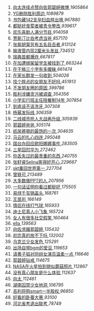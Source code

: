 1. [ 向太连续点赞向佐郭碧婷微博 ](https://s.weibo.com/weibo?q=%23%E5%90%91%E5%A4%AA%E8%BF%9E%E7%BB%AD%E7%82%B9%E8%B5%9E%E5%90%91%E4%BD%90%E9%83%AD%E7%A2%A7%E5%A9%B7%E5%BE%AE%E5%8D%9A%23&Refer=top) *1905864*
1. [ YG删除胜利周边 ](https://s.weibo.com/weibo?q=%23YG%E5%88%A0%E9%99%A4%E8%83%9C%E5%88%A9%E5%91%A8%E8%BE%B9%23&Refer=top) *1089879*
1. [ 书包藏142支孕妇血样出境 ](https://s.weibo.com/weibo?q=%23%E4%B9%A6%E5%8C%85%E8%97%8F142%E6%94%AF%E5%AD%95%E5%A6%87%E8%A1%80%E6%A0%B7%E5%87%BA%E5%A2%83%23&Refer=top) *967880*
1. [ 都挺好食荤者被责令整改 ](https://s.weibo.com/weibo?q=%23%E9%83%BD%E6%8C%BA%E5%A5%BD%E9%A3%9F%E8%8D%A4%E8%80%85%E8%A2%AB%E8%B4%A3%E4%BB%A4%E6%95%B4%E6%94%B9%23&Refer=top) *939617*
1. [ 欢乐喜剧人满分节目 ](https://s.weibo.com/weibo?q=%E6%AC%A2%E4%B9%90%E5%96%9C%E5%89%A7%E4%BA%BA%E6%BB%A1%E5%88%86%E8%8A%82%E7%9B%AE&Refer=top) *914058*
1. [ 贾斯汀比伯考虑当爸 ](https://s.weibo.com/weibo?q=%23%E8%B4%BE%E6%96%AF%E6%B1%80%E6%AF%94%E4%BC%AF%E8%80%83%E8%99%91%E5%BD%93%E7%88%B8%23&Refer=top) *857170*
1. [ 张紫妍案另有五名目击者 ](https://s.weibo.com/weibo?q=%23%E5%BC%A0%E7%B4%AB%E5%A6%8D%E6%A1%88%E5%8F%A6%E6%9C%89%E4%BA%94%E5%90%8D%E7%9B%AE%E5%87%BB%E8%80%85%23&Refer=top) *813124*
1. [ 输液管内现2厘米头发丝 ](https://s.weibo.com/weibo?q=%23%E8%BE%93%E6%B6%B2%E7%AE%A1%E5%86%85%E7%8E%B02%E5%8E%98%E7%B1%B3%E5%A4%B4%E5%8F%91%E4%B8%9D%23&Refer=top) *734512*
1. [ 瑞典首都爆炸 ](https://s.weibo.com/weibo?q=%23%E7%91%9E%E5%85%B8%E9%A6%96%E9%83%BD%E7%88%86%E7%82%B8%23&Refer=top) *667817*
1. [ 在加遭绑架留学生被找到了 ](https://s.weibo.com/weibo?q=%E5%9C%A8%E5%8A%A0%E9%81%AD%E7%BB%91%E6%9E%B6%E7%95%99%E5%AD%A6%E7%94%9F%E8%A2%AB%E6%89%BE%E5%88%B0%E4%BA%86&Refer=top) *663244*
1. [ 在干嘛三个字有多暧昧 ](https://s.weibo.com/weibo?q=%23%E5%9C%A8%E5%B9%B2%E5%98%9B%E4%B8%89%E4%B8%AA%E5%AD%97%E6%9C%89%E5%A4%9A%E6%9A%A7%E6%98%A7%23&Refer=top) *661474*
1. [ 在家长群发一句收到 ](https://s.weibo.com/weibo?q=%E5%9C%A8%E5%AE%B6%E9%95%BF%E7%BE%A4%E5%8F%91%E4%B8%80%E5%8F%A5%E6%94%B6%E5%88%B0&Refer=top) *504026*
1. [ 找个胖点的女朋友不好吗 ](https://s.weibo.com/weibo?q=%23%E6%89%BE%E4%B8%AA%E8%83%96%E7%82%B9%E7%9A%84%E5%A5%B3%E6%9C%8B%E5%8F%8B%E4%B8%8D%E5%A5%BD%E5%90%97%23&Refer=top) *451913*
1. [ 不发朋友圈的原因 ](https://s.weibo.com/weibo?q=%23%E4%B8%8D%E5%8F%91%E6%9C%8B%E5%8F%8B%E5%9C%88%E7%9A%84%E5%8E%9F%E5%9B%A0%23&Refer=top) *399786*
1. [ 胜利涉嫌贪污被调查 ](https://s.weibo.com/weibo?q=%23%E8%83%9C%E5%88%A9%E6%B6%89%E5%AB%8C%E8%B4%AA%E6%B1%A1%E8%A2%AB%E8%B0%83%E6%9F%A5%23&Refer=top) *354356*
1. [ 小学实行班主任陪餐制14年 ](https://s.weibo.com/weibo?q=%23%E5%B0%8F%E5%AD%A6%E5%AE%9E%E8%A1%8C%E7%8F%AD%E4%B8%BB%E4%BB%BB%E9%99%AA%E9%A4%90%E5%88%B614%E5%B9%B4%23&Refer=top) *307854*
1. [ 到底该不该洗牙 ](https://s.weibo.com/weibo?q=%23%E5%88%B0%E5%BA%95%E8%AF%A5%E4%B8%8D%E8%AF%A5%E6%B4%97%E7%89%99%23&Refer=top) *307308*
1. [ 杨幂发际线 ](https://s.weibo.com/weibo?q=%23%E6%9D%A8%E5%B9%82%E5%8F%91%E9%99%85%E7%BA%BF%23&Refer=top) *306359*
1. [ 二线城市抢人大战再升级 ](https://s.weibo.com/weibo?q=%E4%BA%8C%E7%BA%BF%E5%9F%8E%E5%B8%82%E6%8A%A2%E4%BA%BA%E5%A4%A7%E6%88%98%E5%86%8D%E5%8D%87%E7%BA%A7&Refer=top) *305939*
1. [ 郭碧婷爸爸 ](https://s.weibo.com/weibo?q=%E9%83%AD%E7%A2%A7%E5%A9%B7%E7%88%B8%E7%88%B8&Refer=top) *305174*
1. [ 纸尿裤喝的最饱的一次 ](https://s.weibo.com/weibo?q=%E7%BA%B8%E5%B0%BF%E8%A3%A4%E5%96%9D%E7%9A%84%E6%9C%80%E9%A5%B1%E7%9A%84%E4%B8%80%E6%AC%A1&Refer=top) *304635*
1. [ 马云的扎心四连 ](https://s.weibo.com/weibo?q=%E9%A9%AC%E4%BA%91%E7%9A%84%E6%89%8E%E5%BF%83%E5%9B%9B%E8%BF%9E&Refer=top) *295048*
1. [ 国台办回应欧阳娜娜事件 ](https://s.weibo.com/weibo?q=%23%E5%9B%BD%E5%8F%B0%E5%8A%9E%E5%9B%9E%E5%BA%94%E6%AC%A7%E9%98%B3%E5%A8%9C%E5%A8%9C%E4%BA%8B%E4%BB%B6%23&Refer=top) *283505*
1. [ 三星回怼华为 ](https://s.weibo.com/weibo?q=%23%E4%B8%89%E6%98%9F%E5%9B%9E%E6%80%BC%E5%8D%8E%E4%B8%BA%23&Refer=top) *272462*
1. [ 你丢失过的最贵重的东西 ](https://s.weibo.com/weibo?q=%23%E4%BD%A0%E4%B8%A2%E5%A4%B1%E8%BF%87%E7%9A%84%E6%9C%80%E8%B4%B5%E9%87%8D%E7%9A%84%E4%B8%9C%E8%A5%BF%23&Refer=top) *240755*
1. [ 张轩睿Selina笑得好开心 ](https://s.weibo.com/weibo?q=%23%E5%BC%A0%E8%BD%A9%E7%9D%BFSelina%E7%AC%91%E5%BE%97%E5%A5%BD%E5%BC%80%E5%BF%83%23&Refer=top) *229667*
1. [ skt重回世界第一 ](https://s.weibo.com/weibo?q=%23skt%E9%87%8D%E5%9B%9E%E4%B8%96%E7%95%8C%E7%AC%AC%E4%B8%80%23&Refer=top) *227704*
1. [ 曾轶可 ](https://s.weibo.com/weibo?q=%23%E6%9B%BE%E8%BD%B6%E5%8F%AF%23&Refer=top) *213489*
1. [ 大多数做PPT的人 ](https://s.weibo.com/weibo?q=%23%E5%A4%A7%E5%A4%9A%E6%95%B0%E5%81%9APPT%E7%9A%84%E4%BA%BA%23&Refer=top) *207956*
1. [ 一句话证明你看过都挺好 ](https://s.weibo.com/weibo?q=%23%E4%B8%80%E5%8F%A5%E8%AF%9D%E8%AF%81%E6%98%8E%E4%BD%A0%E7%9C%8B%E8%BF%87%E9%83%BD%E6%8C%BA%E5%A5%BD%23&Refer=top) *175505*
1. [ 易烊千玺锅盖头 ](https://s.weibo.com/weibo?q=%23%E6%98%93%E7%83%8A%E5%8D%83%E7%8E%BA%E9%94%85%E7%9B%96%E5%A4%B4%23&Refer=top) *168761*
1. [ 王昱珩 ](https://s.weibo.com/weibo?q=%23%E7%8E%8B%E6%98%B1%E7%8F%A9%23&Refer=top) *166149*
1. [ 情侣在线打气球 ](https://s.weibo.com/weibo?q=%E6%83%85%E4%BE%A3%E5%9C%A8%E7%BA%BF%E6%89%93%E6%B0%94%E7%90%83&Refer=top) *165933*
1. [ 迪士尼真人小飞象 ](https://s.weibo.com/weibo?q=%E8%BF%AA%E5%A3%AB%E5%B0%BC%E7%9C%9F%E4%BA%BA%E5%B0%8F%E9%A3%9E%E8%B1%A1&Refer=top) *165724*
1. [ 女人有很多社交假笑 ](https://s.weibo.com/weibo?q=%E5%A5%B3%E4%BA%BA%E6%9C%89%E5%BE%88%E5%A4%9A%E7%A4%BE%E4%BA%A4%E5%81%87%E7%AC%91&Refer=top) *160464*
1. [ ella ](https://s.weibo.com/weibo?q=ella&Refer=top) *139563*
1. [ 向佐求婚郭碧婷 ](https://s.weibo.com/weibo?q=%23%E5%90%91%E4%BD%90%E6%B1%82%E5%A9%9A%E9%83%AD%E7%A2%A7%E5%A9%B7%23&Refer=top) *135432*
1. [ 初恋真的放不下吗 ](https://s.weibo.com/weibo?q=%23%E5%88%9D%E6%81%8B%E7%9C%9F%E7%9A%84%E6%94%BE%E4%B8%8D%E4%B8%8B%E5%90%97%23&Refer=top) *132002*
1. [ 乌克兰少女发色 ](https://s.weibo.com/weibo?q=%23%E4%B9%8C%E5%85%8B%E5%85%B0%E5%B0%91%E5%A5%B3%E5%8F%91%E8%89%B2%23&Refer=top) *125291*
1. [ 出场自带bgm的爱豆 ](https://s.weibo.com/weibo?q=%23%E5%87%BA%E5%9C%BA%E8%87%AA%E5%B8%A6bgm%E7%9A%84%E7%88%B1%E8%B1%86%23&Refer=top) *119653*
1. [ 请黄子韬对同组女演员温柔一点 ](https://s.weibo.com/weibo?q=%23%E8%AF%B7%E9%BB%84%E5%AD%90%E9%9F%AC%E5%AF%B9%E5%90%8C%E7%BB%84%E5%A5%B3%E6%BC%94%E5%91%98%E6%B8%A9%E6%9F%94%E4%B8%80%E7%82%B9%23&Refer=top) *116646*
1. [ 郭碧婷钻戒 ](https://s.weibo.com/weibo?q=%23%E9%83%AD%E7%A2%A7%E5%A9%B7%E9%92%BB%E6%88%92%23&Refer=top) *114675*
1. [ NASA在火星拍到貌似蘑菇照片 ](https://s.weibo.com/weibo?q=NASA%E5%9C%A8%E7%81%AB%E6%98%9F%E6%8B%8D%E5%88%B0%E8%B2%8C%E4%BC%BC%E8%98%91%E8%8F%87%E7%85%A7%E7%89%87&Refer=top) *112867*
1. [ 没有真心朋友是什么体验 ](https://s.weibo.com/weibo?q=%23%E6%B2%A1%E6%9C%89%E7%9C%9F%E5%BF%83%E6%9C%8B%E5%8F%8B%E6%98%AF%E4%BB%80%E4%B9%88%E4%BD%93%E9%AA%8C%23&Refer=top) *112637*
1. [ 向太 ](https://s.weibo.com/weibo?q=%E5%90%91%E5%A4%AA&Refer=top) *112461*
1. [ 湖南囚禁少女地洞 ](https://s.weibo.com/weibo?q=%E6%B9%96%E5%8D%97%E5%9B%9A%E7%A6%81%E5%B0%91%E5%A5%B3%E5%9C%B0%E6%B4%9E&Refer=top) *106795*
1. [ 吉利将购smart一半股权 ](https://s.weibo.com/weibo?q=%E5%90%89%E5%88%A9%E5%B0%86%E8%B4%ADsmart%E4%B8%80%E5%8D%8A%E8%82%A1%E6%9D%83&Refer=top) *96850*
1. [ 好看的卧蚕大赛 ](https://s.weibo.com/weibo?q=%23%E5%A5%BD%E7%9C%8B%E7%9A%84%E5%8D%A7%E8%9A%95%E5%A4%A7%E8%B5%9B%23&Refer=top) *93100*
1. [ 河北省考退出联考 ](https://s.weibo.com/weibo?q=%23%E6%B2%B3%E5%8C%97%E7%9C%81%E8%80%83%E9%80%80%E5%87%BA%E8%81%94%E8%80%83%23&Refer=top) *78749*